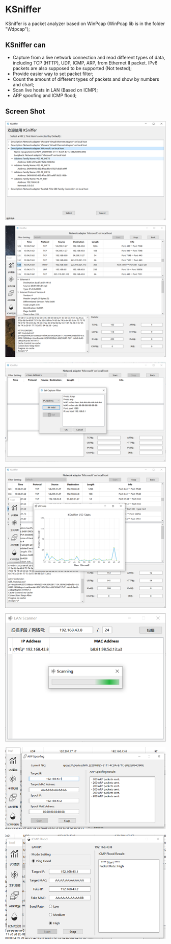 # KSniffer

KSniffer is a packet analyzer based on WinPcap (WinPcap lib is in the folder "Wdpcap");

## KSniffer can

* Capture from a live network connection and read different types of data, including TCP (HTTP), UDP, ICMP, ARP, from Ethernet II packet. IPv6 packets are also supposed to be supported (Not tested);
* Provide easier way to  set packet filter;
* Count the amount of different types of packets and show by numbers and chart;
* Scan live hosts in LAN (Based on ICMP);
* ARP spoofing and ICMP flood;

## Screen Shot

![Select Device](.\screenshot\select_dev.png)

![Capture](.\screenshot\capture.png)

![Filter Setting](.\screenshot\filter.png)

![IO chart](.\screenshot\io.png)

![Scanner](.\screenshot\scan.png)

![ARP spoofing](.\screenshot\arp.png)

![ICMP flood](.\screenshot\flood.png)